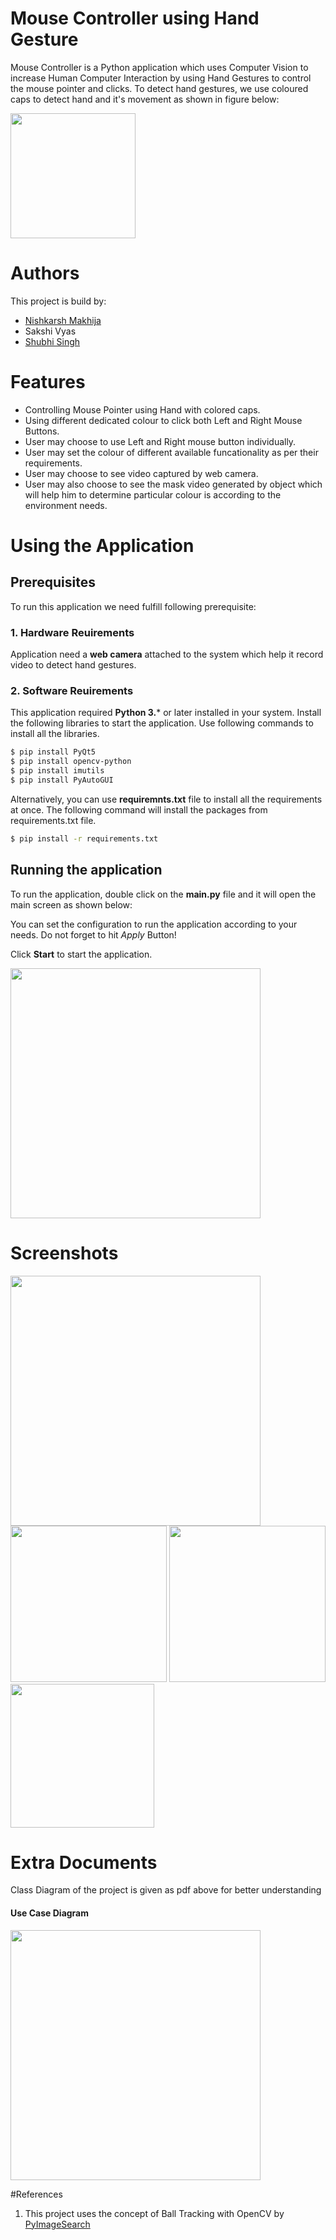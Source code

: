 # Mouse Controller using Hand Gesture


Mouse Controller is a Python application which uses Computer Vision to increase Human Computer Interaction by using Hand Gestures to control the mouse pointer and clicks. 
To detect hand gestures, we use coloured caps to detect hand and it's movement as shown in figure below:

<img src="./Screenshots/Camera1.jpg" height="200" />

# Authors
This project is build by:
- [Nishkarsh Makhija](https://github.com/NishkarshMakhija)
- Sakshi Vyas
- [Shubhi Singh](https://github.com/ShubhiSingh939)

# Features

  - Controlling Mouse Pointer using Hand with colored caps.
  - Using different dedicated colour to click both Left and Right Mouse Buttons.
  - User may choose to use Left and Right mouse button individually.
  - User may set the colour of different available funcationality as per their requirements.
  - User may choose to see video captured by web camera.
  - User may also choose to see the mask video generated by object which will help him to determine particular colour is according to the environment needs.

# Using the Application

## Prerequisites
To run this application we need fulfill following prerequisite:
### 1. Hardware Reuirements
Application need a **web camera** attached to the system which help it record video to detect hand gestures.
### 2. Software Reuirements
This application required **Python 3.*** or later installed in your system.
Install the following libraries to start the application.
Use following commands to install all the libraries.
```sh
$ pip install PyQt5
$ pip install opencv-python
$ pip install imutils
$ pip install PyAutoGUI
```

Alternatively, you can use **requiremnts.txt** file to install all the requirements at once.
The following command will install the packages from requirements.txt file.
```sh
$ pip install -r requirements.txt
```

## Running the application

To run the application, double click on the **main.py** file and it will open the main screen as shown below:

You can set the configuration to run the application according to your needs. Do not forget to hit *Apply* Button!

Click **Start** to start the application.

<img src="./Screenshots/UI.png" height="400" />

# Screenshots

<img src="./Screenshots/UI.png" height="400" />
<img src="./Screenshots/Camera1.jpg" height="250" />
<img src="./Screenshots/HSV.png" height="250" />
<img src="./Screenshots/Mask.png" height="230" />

# Extra Documents

Class Diagram of the project is given as pdf above for better understanding

#### Use Case Diagram
<img src="./Screenshots/Use Case Diagram.png" height="400" />

#References
1. This project uses the concept of Ball Tracking with OpenCV by [PyImageSearch](https://www.pyimagesearch.com)
